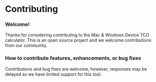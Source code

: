 # Contributing

### Welcome!

Thanks for considering contributing to the Mac & Windows Device TCO calculator. This is an open source project and we welcome contributions from our community. 

### How to contribute features, enhancements, or bug fixes
Contributions and bug fixes are welcome, however, responses may be delayed as we have limited support for this tool.